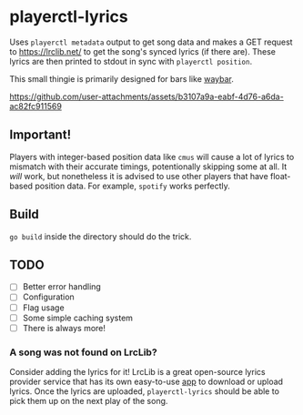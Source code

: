 # playerctl-lyrics
Uses `playerctl metadata` output to get song data and makes a GET request to https://lrclib.net/ to get the song's synced lyrics (if there are). These lyrics are then printed to stdout in sync with `playerctl position`.

This small thingie is primarily designed for bars like [waybar](https://github.com/Alexays/Waybar).

https://github.com/user-attachments/assets/b3107a9a-eabf-4d76-a6da-ac82fc911569

## Important!
Players with integer-based position data like `cmus` will cause a lot of lyrics to mismatch with their accurate timings, potentionally skipping some at all. It *will* work, but nonetheless it is advised to use other players that have float-based position data. For example, `spotify` works perfectly.

## Build
`go build` inside the directory should do the trick.

## TODO
- [ ] Better error handling
- [ ] Configuration
- [ ] Flag usage
- [ ] Some simple caching system
- [ ] There is always more!

### A song was not found on LrcLib?
Consider adding the lyrics for it! LrcLib is a great open-source lyrics provider service that has its own easy-to-use [app](https://github.com/tranxuanthang/lrcget) to download or upload lyrics. Once the lyrics are uploaded, `playerctl-lyrics` should be able to pick them up on the next play of the song.